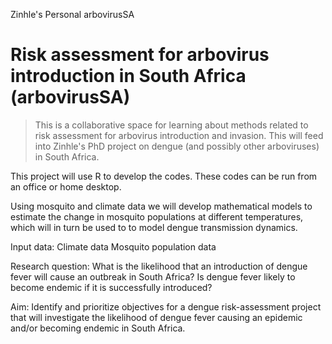 Zinhle's Personal arbovirusSA

# Risk assessment for arbovirus introduction in South Africa (arbovirusSA)

> This is a collaborative space for learning about methods related to risk assessment for arbovirus introduction and invasion. This will feed into Zinhle's PhD project on dengue (and possibly other arboviruses) in South Africa.


This project will use R to develop the codes. These codes can be run from an office or home desktop. 

Using mosquito and climate data we will develop mathematical models to estimate the change in mosquito populations at different temperatures, which will in turn be used to to model dengue transmission dynamics.

Input data: Climate data
            Mosquito population data

Research question:
What is the likelihood that an introduction of dengue fever will cause an outbreak in South Africa? Is dengue fever likely to become endemic if it is successfully introduced?

 Aim: Identify and prioritize objectives for a dengue risk-assessment project that will investigate the likelihood of dengue fever causing an epidemic and/or becoming endemic in South Africa. 
